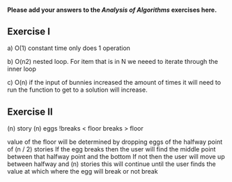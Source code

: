 #### Please add your answers to the ***Analysis of  Algorithms*** exercises here.

## Exercise I

a) O(1)
constant time only does 1 operation


b) O(n2)
nested loop. For item that is in N we neeed to iterate through the inner loop

c) O(n)
if the input of bunnies increased the amount of times it will need to run the function to get to a solution will increase.

## Exercise II

(n) story
(n) eggs
!breaks < floor
breaks > floor

value of the floor will be determined by dropping eggs of the halfway point of (n / 2) stories
If the egg breaks then the user will find the middle point between that halfway point and the bottom
If not then the user will move up between halfway and (n) stories
this will continue until the user finds the value at which where the egg will break or not break